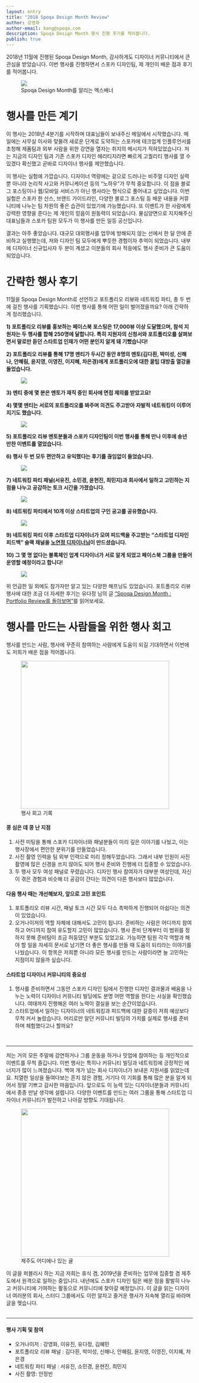 ```yaml
---
layout: entry
title: "2018 Spoqa Design Month Review"
author: 강영화
author-email: kang@spoqa.com
description: Spoqa Design Month 행사 진행 후기를 적어봅니다.
publish: true
---
```


2018년 11월에 진행된 Spoqa Design Month, 감사하게도 디자이너 커뮤니티에서 큰 관심을 받았습니다. 이번 행사를 진행하면서 스포카 디자인팀, 제 개인이 배운 점과 후기를 적어봅니다.

<figure>
  <img src="/images/2018-12-14/sdm.jpg"
     style="margin: 0 auto;" />
  <figcaption>
   Spoqa Design Month를 알리는 엑스배너
  </figcaption>
</figure>

# 행사를 만든 계기
이 행사는 2018년 4분기를 시작하며 대표님들이 보내주신 메일에서 시작했습니다. 메일에는 사무실 이사와 맞물려 새로운 단계로 도약하는 스포카에 테크업계 인플루언서를 초청해 제품팀과 외부 사람을 위한 강연을 열자는 취지의 메시지가 적혀있었습니다. 저는 지금의 디자인 팀과 기존 스포카 디자인 헤리티지라면 빠르게 고퀄리티 행사를 열 수 있겠다 확신했고 곧바로 디자이너 행사를 제안했습니다. 

이 행사는 실험에 가깝습니다. 디자이너 역량에는 겉으로 드러나는 비주얼 디자인 실력뿐 아니라 논리적 사고와 커뮤니케이션 등의 “노하우”가 무척 중요합니다. 이 점을 블로그 포스팅이나 웹/모바일 서비스가 아닌 행사라는 형식으로 풀어내고 싶었습니다. 이번 실험은 스포카 한 산스, 브랜드 가이드라인, 다양한 블로그 포스팅 등 배운 내용을 커뮤니티에 나누는 팀 차원의 좋은 습관이 있었기에 가능했습니다. 또 이벤트가 한 사람에게 강력한 영향을 준다는 제 개인의 믿음이 원동력이 되었습니다. 물심양면으로 지지해주신 대표님들과 스포카 팀원 모두가 이 행사를 만든 일등 공신입니다. 

결과는 아주 좋았습니다. 대규모 대외행사를 업무에 방해되지 않는 선에서 한 달 안에 준비하고 실행했는데, 저와 디자인 팀 모두에게 뿌듯한 경험이자 추억이 되었습니다. 내부에 디자이너 신규입사자 두 분이 계셨고 이분들의 회사 적응에도 행사 준비가 큰 도움이 되었습니다.

# 간략한 행사 후기
11월을 Spoqa Design Month로 선언하고 포트폴리오 리뷰와 네트워킹 파티, 총 두 번에 걸친 행사를 기획했습니다. 이번 행사를 통해 어떤 일이 벌어졌을까요? 아래 간략하게 정리했습니다.

**1) 포트폴리오 리뷰를 홍보하는 페이스북 포스팅은 17,000뷰 이상 도달했으며, 참석 지원자는 두 행사를 합해 250명에 달합니다. 특히 지원자의 신청서와 포트폴리오를 살펴보면서 말로만 듣던 스타트업 인재가 어떤 분인지 알게 돼 기뻤습니다!**


**2) 포트폴리오 리뷰를 통해 17명 멘티가 두시간 동안 8명의 멘토(김다흰, 박미성, 신해나, 안혜림, 윤지영, 이영진, 이지혜, 차은경)에게 포트폴리오에 대한 꿀팁 대방출 열강을 들었습니다.**

<figure>
  <img src="/images/2018-12-14/1.jpg"
     style="margin: 0 auto;" />
</figure>

**3) 멘티 중에 몇 분은 멘토가 재직 중인 회사에 면접 제의를 받았고요!**


**4) 몇몇 멘티는 서로의 포트폴리오를 봐주며 의견도 주고받아 자발적 네트워킹이 이루어지기도 했습니다.**

<figure>
  <img src="/images/2018-12-14/2.jpg"
     style="margin: 0 auto;" />
</figure> 

**5) 포트폴리오 리뷰 멘토분들과 스포카 디자인팀이 이번 행사를 통해 만나 이후에 송년 만찬 이벤트를 열었습니다.**


**6) 행사 두 번 모두 편안하고 유익했다는 후기를 끊임없이 들었습니다.**

<figure>
  <img src="/images/2018-12-14/3.jpg"
     style="margin: 0 auto;" />
</figure>

**7) 네트워킹 파티 패널(서유진, 소민경, 윤현진, 최민지)과 회사에서 일하고 고민하는 지점을 나누고 공감하는 토크 시간을 가졌습니다.**

<figure>
  <img src="/images/2018-12-14/6.jpg"
     style="margin: 0 auto;" />
</figure>

**8) 네트워킹 파티에서 10개 이상 스타트업의 구인 공고를 공유했습니다.**

<figure>
  <img src="/images/2018-12-14/4.jpg"
     style="margin: 0 auto;" />
</figure>

**9) 네트워킹 파티 이후 스타트업 디자이너가 모여 피드백을 주고받는 “스타트업 디자인 피드백” 슬랙 채널을 [노연정 디자이너님](https://twitter.com/clara_rho)이 만드셨습니다.**


**10) 그 몇 명 없다는 블록체인 업계 디자이너가 서로 알게 되었고 페이스북 그룹을 만들어 운영할 예정이라고 합니다!**

<figure>
  <img src="/images/2018-12-14/5.jpg"
     style="margin: 0 auto;" />
</figure>


위 언급한 일 외에도 참가자만 알고 있는 다양한 해프닝도 있었습니다. 포트폴리오 리뷰 행사에 대한 조금 더 자세한 후기는 유다정 님의 글 [“Spoqa Design Month : Portfolio Review를 돌아보며”](https://spoqa.github.io/2018/11/21/portfolio-review.html)를 읽어보세요.

# 행사를 만드는 사람들을 위한 행사 회고
행사를 만드는 사람, 행사에 꾸준히 참여하는 사람에게 도움이 되길 기대하면서 이번에도 저희가 배운 점을 적어봅니다. 

<figure>
  <img src="/images/2018-12-14/retrospect.jpg"
     style="margin: 0 auto; width: 400px;" />
  <figcaption>
   행사 회고 기록
  </figcaption>
</figure>

#### 콩 심은 데 콩 난 지점
1. 사전 미팅을 통해 스포카 디자이너와 패널분들이 미리 깊은 이야기를 나눴고, 이는 행사장에서 편안한 분위기를 만들었습니다. 
1. 사진 촬영 인력을 팀 외부 인력으로 미리 정해두었습니다. 그래서 내부 인원이 사진 촬영에 많은 신경을 쓰지 않아도 되어 행사 준비와 진행에 더 집중할 수 있었습니다.
1. 두 행사 모두 여성 패널로 꾸렸습니다. 디자인 행사 참여자가 대부분 여성인데, 자신이 겪은 경험과 비슷해 더 공감이 간다는 의견이 다른 행사보다 많았습니다. 

#### 다음 행사 때는 개선해보자, 앞으로 고민 포인트
1. 포트폴리오 리뷰 시간, 패널 토크 시간 모두 다소 촉박하게 진행되어 아쉽다는 의견이 있었습니다.
1. 오거나이저의 역할 자체에 대해서도 고민이 됩니다. 준비하는 사람은 어디까지 참여하고 어디까지 참여 유도할지 고민이 많았습니다. 행사 준비 단계부터 이 범위를 정하지 못해 준비팀이 조금 허둥댔던 부분도 있었고요. 가능하면 팀원 각각 역할과 해야 할 일을 자세히 문서로 남기면 더 좋은 행사를 만들 때 도움이 되리라는 이야기를 나눴습니다. 이 항목은 저희뿐 아니라 모든 행사를 만드는 사람이라면 늘 고민하는 지점이지 않을까 싶습니다.

#### 스타트업 디자이너 커뮤니티의 중요성
1. 행사를 준비하면서 그동안 스포카 디자인 팀에서 진행한 디자인 결과물과 배움을 나누는 노력이 디자이너 커뮤니티 빌딩에도 분명 어떤 역할을 한다는 사실을 확인했습니다. 여태까지 진행해온 여러 노력이 결실을 보는 순간이었습니다.
1. 스타트업에서 일하는 디자이너의 네트워킹과 피드백에 대한 갈증이 저희 예상보다 무척 커서 놀랐습니다. 머리로만 알던 커뮤니티 빌딩의 가치를 실제로 행사를 준비하며 체험했다고나 할까요?

<br />

---

저는 거의 모든 주말에 강연하거나 그룹 운동을 하거나 밋업에 참여하는 등 개인적으로 이벤트를 무척 즐깁니다. 이번 행사는 특히나 커뮤니티 빌딩과 네트워킹에 긍정적인 에너지가 많이 느껴졌습니다. 백여 개가 넘는 회사 디자이너가 보내온 지원서를 읽었는데요. 치열한 일상을 들여다보는 흔치 않은 경험, 거기다 이 기회를 통해 많은 분을 알게 되어서 정말 기쁘고 감사한 마음입니다. 앞으로도 이 능력 있는 디자이너분들과 커뮤니티에서 종종 만날 생각에 설렙니다. 다양한 이벤트를 만드는 여러 그룹을 통해 스타트업 디자이너 커뮤니티가 발전하고 나아갈 방향도 기대됩니다. 

<figure>
  <img src="/images/2018-12-14/jeju.jpg"
     style="margin: 0 auto; width: 400px;" />
  <figcaption>
   제주도 어디에나 있는 귤
  </figcaption>
</figure>

이 글을 퍼블리시 하는 지금 저희는 휴식 겸, 2019년을 준비하는 업무에 집중할 겸 제주도에서 원격으로 일하는 중입니다. 내년에도 스포카 디자인 팀은 배운 점을 활발히 나누고 커뮤니티에 기여하는 활동으로 커뮤니티에 찾아갈 예정입니다. 이 글을 읽는 디자이너 여러분의 회사, 스터디 그룹에서도 이런 알차고 즐거운 행사가 지속해 열리길 바라며 글을 맺습니다.
<br /><br />

---

#### 행사 기획 및 참여
- 오거나이저 : 강영화, 이유진, 유다정, 김혜민
- 포트폴리오 리뷰 패널 : 김다흰, 박미성, 신해나, 안혜림, 윤지영, 이영진, 이지혜, 차은경
- 네트워킹 파티 패널 : 서유진, 소민경, 윤현진, 최민지
- 사진 촬영: 안정빈
